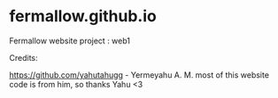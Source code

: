 # fermallow.github.io

Fermallow website project : web1

Credits:

https://github.com/yahutahugg - Yermeyahu A. M.
most of this website code is from him, so thanks Yahu <3
